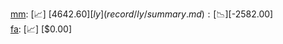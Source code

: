 [mm](record/mm/summary.md): [📈] [$4642.60]  
[ly](record/ly/summary.md): [📉] [$-2582.00]  
[fa](record/fa/summary.md): [📈] [$0.00]  
